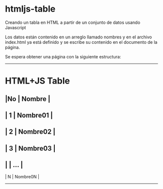 # htmljs-table
Creando un tabla en HTML a partir de un conjunto de datos usando Javascript

Los datos están contenido en un arreglo llamado nombres y en el archivo
index.html ya está definido y se escribe su contenido en el documento de la
página.

Se espera obtener una página con la siguiente estructura:

---
# HTML+JS Table

|No | Nombre   |
----------------
| 1 | Nombre01 |
----------------
| 2 | Nombre02 |
----------------
| 3 | Nombre03 |
----------------
|   | ...      |
----------------
| N | Nombre0N |

---

